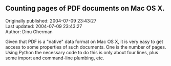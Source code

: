 ## Counting pages of PDF documents on Mac OS X.  
Originally published: 2004-07-09 23:43:27  
Last updated: 2004-07-09 23:43:27  
Author: Dinu Gherman  
  
Given that PDF is a "native" data format on Mac OS X, it is very easy to get access to some properties of such documents. One is the number of pages. Using Python the necessary code to do this is only about four lines, plus some import and command-line plumbing, etc.